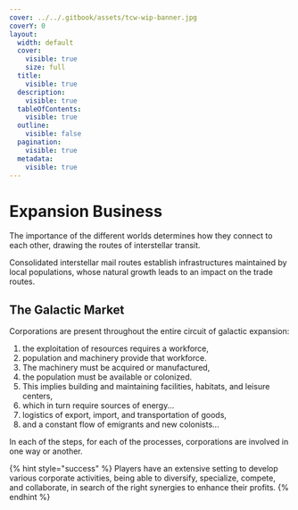 ```yaml
---
cover: ../../.gitbook/assets/tcw-wip-banner.jpg
coverY: 0
layout:
  width: default
  cover:
    visible: true
    size: full
  title:
    visible: true
  description:
    visible: true
  tableOfContents:
    visible: true
  outline:
    visible: false
  pagination:
    visible: true
  metadata:
    visible: true
---
```


# Expansion Business

The importance of the different worlds determines how they connect to each other, drawing the routes of interstellar transit.

Consolidated interstellar mail routes establish infrastructures maintained by local populations, whose natural growth leads to an impact on the trade routes.

## The Galactic Market

Corporations are present throughout the entire circuit of galactic expansion:

1. the exploitation of resources requires a workforce,
2. population and machinery provide that workforce.
3. The machinery must be acquired or manufactured,
4. the population must be available or colonized.
5. This implies building and maintaining facilities, habitats, and leisure centers,
6. which in turn require sources of energy...
7. logistics of export, import, and transportation of goods,
8. and a constant flow of emigrants and new colonists...

In each of the steps, for each of the processes, corporations are involved in one way or another.

{% hint style="success" %}
Players have an extensive setting to develop various corporate activities, being able to diversify, specialize, compete, and collaborate, in search of the right synergies to enhance their profits.
{% endhint %}
